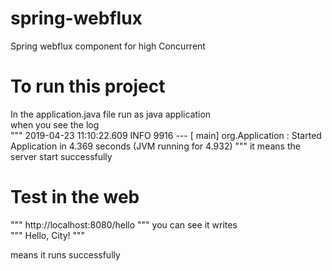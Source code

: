 # spring-webflux
Spring webflux component for high Concurrent

# To run this project 
In the application.java file run as java application<br>
when you see the log <br>
"""
2019-04-23 11:10:22.609  INFO 9916 --- [           main] org.Application                          : Started Application in 4.369 seconds (JVM running for 4.932)
"""
it means the server start successfully<br>

# Test in the web 
"""
http://localhost:8080/hello
"""
you can see it writes<br>
"""  Hello, City!  """

means it runs successfully

